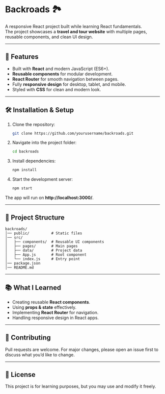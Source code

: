 # Backroads 🏞️

A responsive React project built while learning React fundamentals.  
The project showcases a **travel and tour website** with multiple pages, reusable components, and clean UI design.

---

## 🚀 Features

- Built with **React** and modern JavaScript (ES6+).  
- **Reusable components** for modular development.  
- **React Router** for smooth navigation between pages.  
- Fully **responsive design** for desktop, tablet, and mobile.  
- Styled with **CSS** for clean and modern look.

---


## 🛠️ Installation & Setup

1. Clone the repository:
   ```bash
   git clone https://github.com/yourusername/backroads.git
   ```
2. Navigate into the project folder:
   ```bash
   cd backroads
   ```
3. Install dependencies:
   ```bash
   npm install
   ```
4. Start the development server:
   ```bash
   npm start
   ```

The app will run on **http://localhost:3000/**.

---

## 📂 Project Structure

```
backroads/
│── public/          # Static files
│── src/
│   ├── components/  # Reusable UI components
│   ├── pages/       # Main pages
│   ├── data/        # Project data
│   ├── App.js       # Root component
│   └── index.js     # Entry point
│── package.json
│── README.md
```

---

## 📚 What I Learned

- Creating reusable **React components**.  
- Using **props & state** effectively.  
- Implementing **React Router** for navigation.  
- Handling responsive design in React apps.  

---

## 🤝 Contributing

Pull requests are welcome. For major changes, please open an issue first to discuss what you’d like to change.

---

## 📜 License

This project is for learning purposes, but you may use and modify it freely.  
